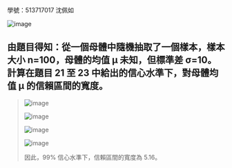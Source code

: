 學號：513717017 沈佩如

![image](https://github.com/user-attachments/assets/73bf4187-3d58-4783-ae6b-36ce7fcf12d2)

## 由題目得知：從一個母體中隨機抽取了一個樣本，樣本大小 n=100，母體的均值 μ 未知，但標準差 σ=10。計算在題目 21 至 23 中給出的信心水準下，對母體均值 μ 的信賴區間的寬度。
>
>![image](https://github.com/user-attachments/assets/9c3991dc-4ddb-4ff2-9da0-ef717d96df28)
>
>![image](https://github.com/user-attachments/assets/5f09cbdd-be06-434b-ac1b-f1ca5579a803)
>
>![image](https://github.com/user-attachments/assets/f58979c1-528a-4ccc-8405-4abb04a754d4)
>
>![image](https://github.com/user-attachments/assets/6b10ce15-3166-40c5-b7a6-e0763fc05a0e)
>
>因此，99% 信心水準下，信賴區間的寬度為 5.16。
>
